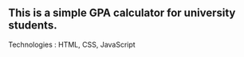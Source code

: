 ## This is a simple GPA calculator for university students. <br>
Technologies : HTML, CSS, JavaScript
